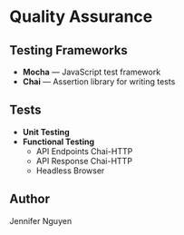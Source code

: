 # Quality Assurance

## Testing Frameworks
- **Mocha** — JavaScript test framework
- **Chai** — Assertion library for writing tests

## Tests
- **Unit Testing**
- **Functional Testing**
  - API Endpoints Chai-HTTP
  - API Response Chai-HTTP
  - Headless Browser

## Author
Jennifer Nguyen